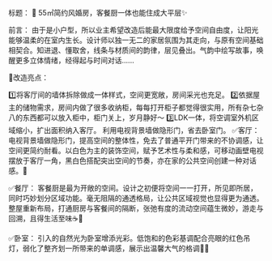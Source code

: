 
标题： 🌿 55㎡简约风婚房，客餐厨一体也能住成大平层✨

前言：
由于是小户型，所以业主希望改造后能最大限度给予空间自由度，让阳光能够温柔的在室内生长。设计师以独一无二的家居氛围为其走向，与原有空间基础相契合。知进退、懂取舍，线条与材质间的韵律，层见叠出。气韵中绘写故事，唤醒更多立体情绪，经得起与时间对话......

🌈改造亮点：

1️⃣将客厅间的墙体拆除做成一体样式，空间更宽敞，房间采光也充足。
2️⃣依据屋主的储物需求，房间内做了很多收纳柜，每每打开柜子都觉得很实用，所有杂七杂八的东西都可以放入柜中，柜门关上，岁月静好～
3️⃣LDK一体，将空调室外机区域缩小，扩出面积纳入客厅。
利用电视背景墙做隐形门，省去卧室门。
✅客厅：
电视背景墙做隐形门，提高空间的整体性，免去了普通平开门带来的不协调感，让空间更简约耐看。以白色为主的装饰空间，赋予艺术性与柔和感，可移动画壁电视摆放于客厅一角，黑白色搭配突出空间的节奏，亦在家的公共空间创建一种对话感。💬

✅餐厅：
客餐厨是最为开敞的空间。设计之初便将空间一一打开，所见即所居，同时巧妙划分区域功能。毫无阻隔的通透格局，让公共区域视觉也显得更为通透。整屋重新布局，打通厨房与客餐间的隔断，张弛有度的流动空间蕴生微妙，游走与回溯，且得生活至味☕🌟

✅卧室：
引入的自然光为卧室增添光彩。低饱和的色彩基调配合亮眼的红色吊灯，弱化了整齐划一所带来的单调感，展示出温馨大气的格调🌙💤